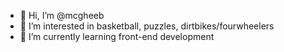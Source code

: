 - 👋 Hi, I’m @mcgheeb
- 👀 I’m interested in basketball, puzzles, dirtbikes/fourwheelers
- 🌱 I’m currently learning front-end development

<!---
mcgheeb/mcgheeb is a ✨ special ✨ repository because its `README.md` (this file) appears on your GitHub profile.
You can click the Preview link to take a look at your changes.
--->
